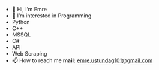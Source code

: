 - 👋 Hi, I’m Emre
- 👀 I’m interested in Programming
- Python
- C++
- MSSQL
- C#
- API
- Web Scraping
- 📫 How to reach me **mail:** emre.ustundag101@gmail.com

<!---
DeathLines/DeathLines is a ✨ special ✨ repository because its `README.md` (this file) appears on your GitHub profile.
You can click the Preview link to take a look at your changes.
--->
